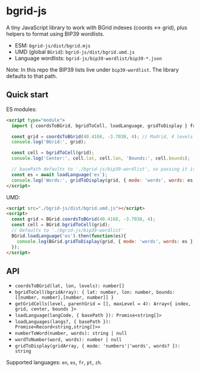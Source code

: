 # bgrid-js

A tiny JavaScript library to work with BGrid indexes (coords <-> grid), plus helpers to format using BIP39 wordlists.

- ESM: `bgrid-js/dist/bgrid.mjs`
- UMD (global `BGrid`): `bgrid-js/dist/bgrid.umd.js`
- Language wordlists: `bgrid-js/bip39-wordlist/bip39-*.json`

Note: In this repo the BIP39 lists live under `bip39-wordlist`. The library defaults to that path.

## Quick start

ES modules:

```html
<script type="module">
  import { coordsToBGrid, bgridToCell, loadLanguage, gridToDisplay } from './bgrid-js/dist/bgrid.mjs';

  const grid = coordsToBGrid(40.4168, -3.7038, 4); // Madrid, 4 levels
  console.log('BGrid:', grid);

  const cell = bgridToCell(grid);
  console.log('Center:', cell.lat, cell.lon, 'Bounds:', cell.bounds);

  // basePath defaults to './bgrid-js/bip39-wordlist', so passing it is optional here
  const es = await loadLanguage('es');
  console.log('Words:', gridToDisplay(grid, { mode: 'words', words: es }));
</script>
```

UMD:

```html
<script src="./bgrid-js/dist/bgrid.umd.js"></script>
<script>
  const grid = BGrid.coordsToBGrid(40.4168, -3.7038, 4);
  const cell = BGrid.bgridToCell(grid);
  // Defaults to './bgrid-js/bip39-wordlist'
  BGrid.loadLanguage('es').then(function(es){
    console.log(BGrid.gridToDisplay(grid, { mode: 'words', words: es }));
  });
</script>
```

## API

- `coordsToBGrid(lat, lon, levels): number[]`
- `bgridToCell(bgridArray): { lat: number, lon: number, bounds: [[number, number],[number, number]] }`
- `getGridCells(level, parentGrid = [], maxLevel = 4): Array<{ index, grid, center, bounds }>`
- `loadLanguage(langCode, { basePath }): Promise<string[]>`
- `loadLanguages(langs?, { basePath }): Promise<Record<string,string[]>>`
- `numberToWord(number, words): string | null`
- `wordToNumber(word, words): number | null`
- `gridToDisplay(gridArray, { mode: 'numbers'|'words', words? }): string`

Supported languages: `en`, `es`, `fr`, `pt`, `zh`.
